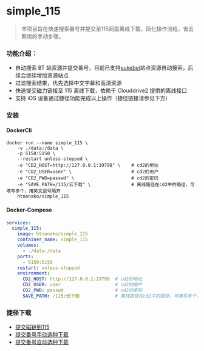 # simple_115

> 本项目旨在快速搜索番号并提交至115网盘离线下载，简化操作流程，省去繁琐的手动步骤。

### 功能介绍：
- 自动搜索 BT 站资源并提交番号，目前已支持[sukebei](https://sukebei.nyaa.si/)站点资源自动搜索，后续会继续增加资源站点
- 过滤搜索结果，优先选择中文字幕和高清资源
- 快速提交磁力链接至 115 离线下载，依赖于 Clouddrive2 提供的离线接口
- 支持 iOS 设备通过捷径功能完成以上操作（捷径链接请参见下方）


### 安装
#### DockerCli
```shell
docker run --name simple_115 \
    -v ./data:/data \
    -p 5150:5150 \
    --restart unless-stopped \
    -e "CD2_HOST=http://127.0.0.1:19798" \    # cd2的地址
    -e "CD2_USER=user" \                      # cd2的用户
    -e "CD2_PWD=passwd" \                     # cd2的密码
    -e "SAVE_PATH=/115/云下载" \               # 离线路径在cd2中的路径，可填写多个，用英文逗号隔开
    htnanako/simple_115
```

#### Docker-Compose
```yaml
services:
  simple_115:
    image: htnanako/simple_115
    container_name: simple_115
    volumes:
      - ./data:/data
    ports:
      - 5150:5150
    restart: unless-stopped
    environment:
      CD2_HOST: http://127.0.0.1:19798  # cd2的地址
      CD2_USER: user                    # cd2的用户
      CD2_PWD: passwd                   # cd2的密码
      SAVE_PATH: /115/云下载             # 离线路径在cd2中的路径，可填写多个，用英文逗号隔开
```

### 捷径下载
- [提交磁链到115](https://www.icloud.com/shortcuts/7ef65b68d71648478b635554ed842e5b)
- [提交番号手动选种下载](https://www.icloud.com/shortcuts/36d74f52f29b4c43a2b62c9f15d8ac54)
- [提交番号自动选种下载](https://www.icloud.com/shortcuts/e76a8c61acce49f8bb66fb20e16e50e6)
